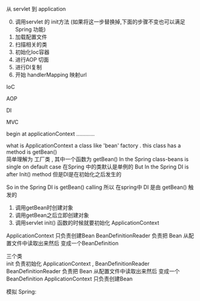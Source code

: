 


从 servlet 到 application 

0. 调用servlet 的 init方法  (如果将这一步替换掉,下面的步骤不变也可以满足Spring 功能)
1. 加载配置文件
2. 扫描相关的类
3. 初始化Ioc容器
4. 进行AOP 切面
5. 进行DI复制
6. 开始 handlerMapping 映射url

IoC

AOP

DI

MVC


begin at applicationContext ............

what is ApplicationContext
    a class like 'bean' factory . this class has a method is getBean()    
    简单理解为 工厂类 , 其中一个函数为 getBean()
In the Spring class-beans is single on default case
在Spring 中的类默认是单例的
But In the Spring DI is after Init() method
但是DI是在初始化之后发生的 

So in the Spring  DI is getBean() calling 
所以 在spring中 DI 是由 getBean() 触发的

1. 调用getBean时创建对象
2. 调用getBean之后立即创建对象
3. 调用servlet init() 函数的时候就要初始化 ApplicationContext


ApplicationContext 只负责创建Bean 
BeanDefinitionReader 负责把 Bean 从配置文件中读取出来然后 变成一个BeanDefinition


三个类  
init  负责初始化  ApplicationContext , BeanDefinitionReader
BeanDefinitionReader 负责把 Bean 从配置文件中读取出来然后 变成一个BeanDefinition
ApplicationContext 只负责创建Bean 



模拟 Spring:

